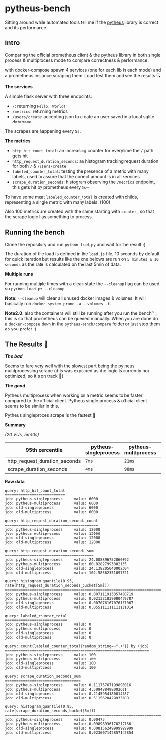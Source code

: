 # pytheus-bench

Sitting around while automated tools tell me if the [pytheus](https://github.com/Llandy3d/pytheus) library is correct and its performance.

## Intro

Comparing the official prometheus client & the pytheus library in both single process & multiprocess mode to compare correctness & performance.

with docker-compose spawn 4 services (one for each lib in each mode) and a prometheus instance scraping them. Load test them and see the results 🔍

**The services**

A simple flask server with three endpoints:
  - `/`: returning `Hello, World!`
  - `/metrics`: returning metrics
  - `/users/create`: accepting json to create an user saved in a local sqlite database.

The scrapes are happening every `5s`.

**The metrics**

- `http_hit_count_total`: an increasing counter for everytime the `/` path gets hit
- `http_request_duration_seconds`: an histogram tracking request duration for both `/` & `/users/create`
- `labeled_counter_total`: testing the presence of a metric with many labels, used to assure that the correct amount is in all services
- `scrape_duration_seconds`: histogram observing the `/metrics` endpoint, this gets hit by prometheus every `5s`~

To have some meat `labeled_counter_total` is created with childs, representing a single metric with many labels. (100)

Also 100 metrics are created with the name starting with `counter_` so that the scrape logic has something to process.

## Running the bench

Clone the repository and run `python load.py` and wait for the result :)

The duration of the load is defined in the `load.js` file, 10 seconds by default for quick iteration but results like the one belows are run on `5 minutes & 10 seconds` as the rate is calculated on the last 5min of data.

**Multiple runs**

For running multiple times with a clean state the `--cleanup` flag can be used so `python load.py --cleanup`.

**Note**: `--cleanup` will clear all unused docker images & volumes. It will basically run `docker system prune -a --volumes -f`.

**Note2.0**: also the containers will still be running after you run the bench™️ , this is so that prometheus can be queried manually. When you are done do a `docker-compose down` in the `pytheus-bench/compare` folder or just stop them as you prefer :)

## The Results 🧭

_**The bad**_

Seems to fare very well with the slowest part being the pytheus multiprocessing scrape (this was expected as the logic is currently not optimized, so it's on track 🚀)

_**The good**_

Pytheus multiprocess when working on a metric seems to be faster compared to the official client. Pytheus single process & official client seems to be similar in this.

Pytheus singleproces scrape is the fastest 🎉


**Summary**  

_(20 VUs, 5m10s)_

| 95th percentile                                                      | pytheus-singleprocess | pytheus-multiprocess | old-singleprocess | old-multiprocess |
|------------------------------------------------------------|-----------------------|----------------------|--------------------|-------------------|
| http_request_duration_seconds | `7ms` | `21ms` | `7ms` | `55ms` |
| scrape_duration_seconds       | `4ms` | `98ms` | `8ms` | `23ms` |

**Raw data**

```
query: http_hit_count_total
===========================
job: pytheus-singleprocess     value: 6000
job: pytheus-multiprocess      value: 6000
job: old-singleprocess         value: 6000
job: old-multiprocess          value: 6000

query: http_request_duration_seconds_count
==========================================
job: pytheus-singleprocess     value: 12000
job: pytheus-multiprocess      value: 12000
job: old-singleprocess         value: 12000
job: old-multiprocess          value: 12000

query: http_request_duration_seconds_sum
========================================
job: pytheus-singleprocess     value: 24.008896752860892
job: pytheus-multiprocess      value: 60.82827993882165
job: old-singleprocess         value: 24.138205040002504
job: old-multiprocess          value: 102.58362351097821

query: histogram_quantile(0.95, rate(http_request_duration_seconds_bucket[5m]))
===============================================================================
job: pytheus-singleprocess     value: 0.007111913357400719
job: pytheus-multiprocess      value: 0.021321839080459787
job: old-singleprocess         value: 0.007076167076167067
job: old-multiprocess          value: 0.055111111111111014

query: labeled_counter_total
============================
job: pytheus-singleprocess     value: 0
job: pytheus-multiprocess      value: 0
job: old-singleprocess         value: 0
job: old-multiprocess          value: 0

query: count(labeled_counter_total{random_string=~".+"}) by (job)
=================================================================
job: pytheus-singleprocess     value: 100
job: pytheus-multiprocess      value: 100
job: old-singleprocess         value: 100
job: old-multiprocess          value: 100

query: scrape_duration_seconds_sum
==================================
job: pytheus-singleprocess     value: 0.11175767199893016
job: pytheus-multiprocess      value: 4.509488498002611
job: old-singleprocess         value: 0.2145954180014087
job: old-multiprocess          value: 0.5115620429933188

query: histogram_quantile(0.95, rate(scrape_duration_seconds_bucket[5m]))
=========================================================================
job: pytheus-singleprocess     value: 0.00475
job: pytheus-multiprocess      value: 0.09898936170212766
job: old-singleprocess         value: 0.008156249999999999
job: old-multiprocess          value: 0.023607142857142854
```
